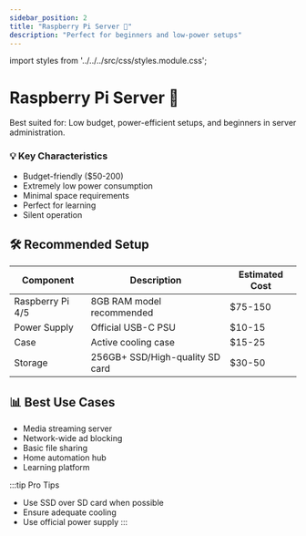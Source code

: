 ```yaml
---
sidebar_position: 2
title: "Raspberry Pi Server 🌱"
description: "Perfect for beginners and low-power setups"
---
```


import styles from '../../../src/css/styles.module.css';

# Raspberry Pi Server 🌱

Best suited for: Low budget, power-efficient setups, and beginners in server administration.

<div className={styles.card}>
  <h3>💡 Key Characteristics</h3>
  <ul>
    <li>Budget-friendly ($50-200)</li>
    <li>Extremely low power consumption</li>
    <li>Minimal space requirements</li>
    <li>Perfect for learning</li>
    <li>Silent operation</li>
  </ul>
</div>

## 🛠️ Recommended Setup

<div className={styles.gridContainer}>

| Component | Description | Estimated Cost |
|-----------|-------------|----------------|
| Raspberry Pi 4/5 | 8GB RAM model recommended | $75-150 |
| Power Supply | Official USB-C PSU | $10-15 |
| Case | Active cooling case | $15-25 |
| Storage | 256GB+ SSD/High-quality SD card | $30-50 |

</div>

## 📊 Best Use Cases
- Media streaming server
- Network-wide ad blocking
- Basic file sharing
- Home automation hub
- Learning platform

:::tip Pro Tips
- Use SSD over SD card when possible
- Ensure adequate cooling
- Use official power supply
:::
